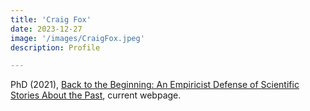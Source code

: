 ```yaml
---
title: 'Craig Fox'
date: 2023-12-27
image: '/images/CraigFox.jpeg'
description: Profile

---
```


PhD (2021), [Back to the Beginning: An Empiricist Defense of Scientific Stories About the Past](https://ir.lib.uwo.ca/etd/7798), current webpage.
